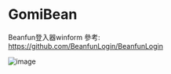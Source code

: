# GomiBean
 
Beanfun登入器winform
參考: https://github.com/BeanfunLogin/BeanfunLogin

![image](https://user-images.githubusercontent.com/60883641/221888786-1a1b5fca-7939-4af2-8945-28bef695d11c.png)
